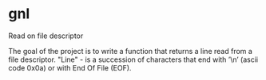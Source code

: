 # gnl
Read on file descriptor

The goal of the project is to write a function that returns a line read from a file descriptor.
"Line" - is a succession of characters that end with ’\n’ (ascii code
0x0a) or with End Of File (EOF).
